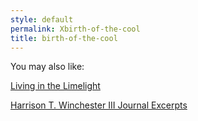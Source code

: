 ```yaml
---
style: default
permalink: Xbirth-of-the-cool
title: birth-of-the-cool
---
```

You may also like:

[Living in the Limelight](http://scp-wiki.net/living-in-the-limelight)

[Harrison T. Winchester III Journal Excerpts](http://scp-wiki.net/harrison-t-winchester-iii-journal-excerpts)
